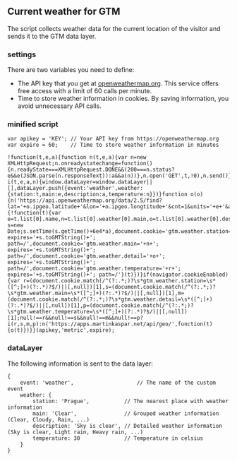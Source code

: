 ## Current weather for GTM
The script collects weather data for the current location of the visitor and sends it to the GTM data layer. 

### settings
There are two variables you need to define:
* The API key that you get at [openweathermap.org](https://openweathermap.org/price). This service offers free access with a limit of 60 calls per minute.
* Time to store weather information in cookies. By saving information, you avoid unnecessary API calls.

### minified script
```
var apikey = 'KEY'; // Your API key from https://openweathermap.org
var expire = 60;    // Time to store weather information in minutes

!function(t,e,a){function n(t,e,a){var n=new XMLHttpRequest;n.onreadystatechange=function(){n.readyState===XMLHttpRequest.DONE&&(200===n.status?e&&e(JSON.parse(n.responseText)):a&&a(n))},n.open('GET',t,!0),n.send()}function i(t,e,a,n){window.dataLayer=window.dataLayer||[],dataLayer.push({event:'weather',weather:{station:t,main:e,description:a,temperature:n}})}function o(o){n('https://api.openweathermap.org/data/2.5/find?lat='+o.ipgeo.latitude+'&lon='+o.ipgeo.longtitude+'&cnt=1&units='+e+'&appid='+t,function(t){!function(t){var e=t.list[0].name,n=t.list[0].weather[0].main,o=t.list[0].weather[0].description,r=Math.round(t.list[0].main.temp);i(e,n,o,r);var s=new Date;s.setTime(s.getTime()+6e4*a),document.cookie='gtm.weather.station='+e+'; expires='+s.toGMTString()+'; path=/',document.cookie='gtm.weather.main='+n+'; expires='+s.toGMTString()+'; path=/',document.cookie='gtm.weather.detail='+o+'; expires='+s.toGMTString()+'; path=/',document.cookie='gtm.weather.temperature='+r+'; expires='+s.toGMTString()+'; path=/'}(t)})}if(navigator.cookieEnabled){var r=(document.cookie.match(/^(?:.*;)?\s*gtm.weather.station=\s*([^;]+)(?:.*)?$/)||[,null])[1],s=(document.cookie.match(/^(?:.*;)?\s*gtm.weather.main=\s*([^;]+)(?:.*)?$/)||[,null])[1],m=(document.cookie.match(/^(?:.*;)?\s*gtm.weather.detail=\s*([^;]+)(?:.*)?$/)||[,null])[1],p=(document.cookie.match(/^(?:.*;)?\s*gtm.weather.temperature=\s*([^;]+)(?:.*)?$/)||[,null])[1];null!==r&&null!==s&&null!==m&&null!==p?i(r,s,m,p):n('https://apps.martinkaspar.net/api/geo/',function(t){o(t)})}}(apikey,'metric',expire);
```

### dataLayer
The following information is sent to the data layer:

```
{
	event: 'weather',                    // The name of the custom event
	weather: {
		station: 'Prague',           // The nearest place with weather information
		main: 'Clear',               // Grouped weather information (Clear, Cloudy, Rain, ...)
		description: 'Sky is clear', // Detailed weather information (Sky is clear, Light rain, Heavy rain, ...)
		temperature: 30              // Temperature in celsius
	}
}
```
